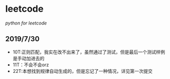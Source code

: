# leetcode
*python for leetcode*

## 2019/7/30
* 10T:正则匹配，我实在改不出来了，虽然通过了测试，但是最后一个测试样例是手动加进去的
* 11T：不会不会orz
* 22T:本想找到规律自动生成的，但是忘记了一种情况，详见第一次提交
